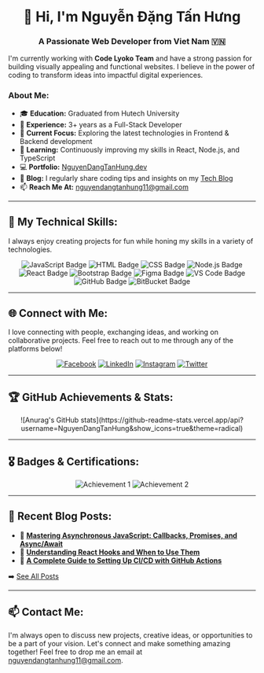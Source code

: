 # <div align="center">👋 Hi, I'm Nguyễn Đặng Tấn Hưng</div>
### <div align="center">A Passionate Web Developer from Viet Nam 🇻🇳 </div>

I'm currently working with **Code Lyoko Team** and have a strong passion for building visually appealing and functional websites. I believe in the power of coding to transform ideas into impactful digital experiences.

### About Me:
- 🎓 **Education:** Graduated from Hutech University  
- 💼 **Experience:** 3+ years as a Full-Stack Developer  
- 🔭 **Current Focus:** Exploring the latest technologies in Frontend & Backend development  
- 🌱 **Learning:** Continuously improving my skills in React, Node.js, and TypeScript  
- 💻 **Portfolio:** [NguyenDangTanHung.dev](https://NguyenDangTanHung.dev)  
- 📝 **Blog:** I regularly share coding tips and insights on my [Tech Blog](https://blog.NguyenDangTanHung.dev)  
- 📫 **Reach Me At:** [nguyendangtanhung11@gmail.com](mailto:nguyendangtanhung11@gmail.com)  

---

## 💼 My Technical Skills:
I always enjoy creating projects for fun while honing my skills in a variety of technologies.

<div align="center">

![JavaScript Badge](https://img.shields.io/badge/-JavaScript-F0DB4F?style=for-the-badge&logo=javascript&logoColor=black)
![HTML Badge](https://img.shields.io/badge/-HTML5-E34F26?style=for-the-badge&logo=html5&logoColor=white)
![CSS Badge](https://img.shields.io/badge/-CSS3-1572B6?style=for-the-badge&logo=css3&logoColor=white)
![Node.js Badge](https://img.shields.io/badge/-Node.js-68A063?style=for-the-badge&logo=node.js&logoColor=white)
![React Badge](https://img.shields.io/badge/-React-61DAFB?style=for-the-badge&logo=react&logoColor=black)
![Bootstrap Badge](https://img.shields.io/badge/-Bootstrap-563D7C?style=for-the-badge&logo=bootstrap&logoColor=white)
![Figma Badge](https://img.shields.io/badge/-Figma-F24E1E?style=for-the-badge&logo=figma&logoColor=white)
![VS Code Badge](https://img.shields.io/badge/-VS_Code-007ACC?style=for-the-badge&logo=visual-studio-code&logoColor=white)
![GitHub Badge](https://img.shields.io/badge/-GitHub-181717?style=for-the-badge&logo=github&logoColor=white)
![BitBucket Badge](https://img.shields.io/badge/-Bitbucket-0052CC?style=for-the-badge&logo=bitbucket&logoColor=white)

</div>

---

## 🌐 Connect with Me:
I love connecting with people, exchanging ideas, and working on collaborative projects. Feel free to reach out to me through any of the platforms below!

<div align="center">

[![Facebook](https://img.shields.io/badge/Facebook-1877F2?style=for-the-badge&logo=facebook&logoColor=white)](https://facebook.com/username)
[![LinkedIn](https://img.shields.io/badge/LinkedIn-0077B5?style=for-the-badge&logo=linkedin&logoColor=white)](https://linkedin.com/in/username)
[![Instagram](https://img.shields.io/badge/Instagram-E4405F?style=for-the-badge&logo=instagram&logoColor=white)](https://instagram.com/username)
[![Twitter](https://img.shields.io/badge/Twitter-1DA1F2?style=for-the-badge&logo=twitter&logoColor=white)](https://twitter.com/username)

</div>

---

## 🏆 GitHub Achievements & Stats:
<div align="center">
![Anurag's GitHub stats](https://github-readme-stats.vercel.app/api?username=NguyenDangTanHung&show_icons=true&theme=radical)

</div>

---

## 🎖️ Badges & Certifications:
<div align="center">

![Achievement 1](https://your-image-url-1.com)
![Achievement 2](https://your-image-url-2.com)

</div>

---

## 📜 Recent Blog Posts:
- 📝 **[Mastering Asynchronous JavaScript: Callbacks, Promises, and Async/Await](https://blog.NguyenDangTanHung.dev/mastering-async-js)**  
- 📝 **[Understanding React Hooks and When to Use Them](https://blog.NguyenDangTanHung.dev/react-hooks-guide)**  
- 📝 **[A Complete Guide to Setting Up CI/CD with GitHub Actions](https://blog.NguyenDangTanHung.dev/github-actions-cicd)**  

➡️ [See All Posts](https://blog.NguyenDangTanHung.dev)

---

## 📫 Contact Me:
I'm always open to discuss new projects, creative ideas, or opportunities to be a part of your vision. Let's connect and make something amazing together! Feel free to drop me an email at [nguyendangtanhung11@gmail.com](mailto:nguyendangtanhung11@gmail.com).
